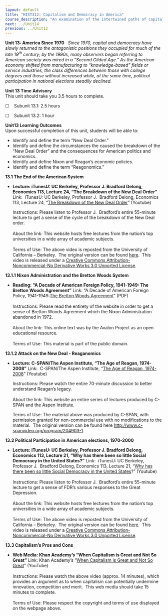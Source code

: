 ```yaml
---
layout: default
title: "HIST312: Capitalism and Democracy in America"
course_description: "An examination of the intertwined paths of capitalism and democracy in US history from the 17th century to the present, focusing on the connections between America’s economic and political development."
next: ../Unit14
previous: ../Unit12
---
```

**Unit 13: America Since 1970** <span id="13"></span> 
*Since 1970, capital and democracy have slowly returned to the
antagonistic positions they occupied for much of the late
19<sup>th</sup> century; by the 1990s, many observers began referring to
American society was mired in a “Second Gilded Age.” As the American
economy shifted from manufacturing to “knowledge-based” fields or
service industries, the class differences between those with college
degrees and those without increased while, at the same time, political
participation in national elections steadily declined.*

**Unit 13 Time Advisory**  
This unit should take you 3.5 hours to complete.

☐    Subunit 13.1: 2.5 hours

☐    Subunit 13.2: 1 hour

**Unit13 Learning Outcomes**  
Upon successful completion of this unit, students will be able to:

-   Identify and define the term “New Deal Order.”
-   Identify and define the circumstances the caused the breakdown of
    the “New Deal Order” and the consequences for American politics and
    economics.
-   Identify and define Nixon and Reagan’s economic policies.
-   Identify and define the term “Reagonomics.”

**13.1 The End of the American System** <span id="13.1"></span> 
-   **Lecture: iTunesU: UC Berkeley, Professor J. Bradford Delong,
    Economics 113, Lecture 24, “The Breakdown of the New Deal Order”**
    Link:  iTunesU: UC Berkeley, Professor J.  Bradford Delong,
    Economics 113, Lecture 24, “[The Breakdown of the New Deal
    Order](http://www.youtube.com/watch?v=xi0zSDMy-E4)” (Youtube)  
      
     Instructions: Please listen to Professor J.  Bradford’s entire
    55-minute lecture to get a sense of the cycle of the breakdown of
    the New Deal order.  
        
     About the link: This website hosts free lectures from the nation’s
    top universities in a wide array of academic subjects.  
        
     Terms of Use: The above video is reposted from the University of
    California – Berkeley.  The original version can be found
    [here](http://itunes.apple.com/us/podcast/lecture-24-breakdown-new-deal/id354823242?i=80681407). 
    This video is released under a [Creative Commons
    Attribution-Noncommercial-No Derivative Works 3.0 Unported
    License](http://creativecommons.org/licenses/by-nc-nd/3.0/).  

**13.1.1 Nixon Administration and the Bretton Woods System** <span
id="13.1.1"></span> 
-   **Reading: “A Decade of American Foreign Policy, 1941-1949: The
    Bretton Woods Agreement”**
    Link: “A Decade of American Foreign Policy, 1941-1949:[The Bretton
    Woods
    Agreement](https://resources.saylor.org/wwwresources/archived/site/wp-content/uploads/2011/08/HIST312-13.1.1-The-Bretton-Woods-Agreement.pdf)”
    (PDF)  
        
     Instructions: Please read the entirety of the website in order to
    get a sense of Bretton Woods Agreement which the Nixon
    Administration abandoned in 1972.  
        
     About the link: This online text was by the Avalon Project as an
    open educational resource.  
        
     Terms of Use: This material is part of the public domain.

**13.1.2 Attack on the New Deal - Reaganomics** <span
id="13.1.2"></span> 
-   **Lecture: C-SPAN/The Aspen Institute, “The Age of Reagan,
    1974-2008”**
    Link:  C-SPAN/The Aspen Institute, “[The Age of Reagan,
    1974-2008](http://www.youtube.com/watch?v=IxdTKwOJTOw)” (Youtube)  
      
     Instructions: Please watch the entire 70-minute discussion to
    better understand Reagan’s legacy.  
        
     About the link: This website an entire series of lectures produced
    by C-SPAN and the Aspen Institute.  
      
     Terms of Use: The material above was produced by C-SPAN, with
    permission granted for non-commercial use with no modifications to
    the material.  The original version can be found
    here <http://www.c-spanvideo.org/program/204903-1>.

**13.2 Political Participation in American elections, 1970-2000** <span
id="13.2"></span> 
-   **Lecture: iTunesU: UC Berkeley, Professor J. Bradford Delong,
    Economics 113, Lecture 21, “Why has there been so little Social
    Democracy in the United States?”**
    Link:  iTunesU: UC Berkeley, Professor J.  Bradford Delong,
    Economics 113, Lecture 21, “[Why has there been so little Social
    Democracy in the United
    States](http://www.youtube.com/watch?v=BAc0aRWHLio)?” (Youtube)  
        
     Instructions: Please listen to Professor J.  Bradford’s entire
    55-minute lecture to get a sense of FDR’s various responses to the
    Great Depression.  
        
     About the link: This website hosts free lectures from the nation’s
    top universities in a wide array of academic subjects.  
        
     Terms of Use: The above video is reposted from the University of
    California – Berkeley.  The original version can be found
    [here](http://itunes.apple.com/us/podcast/lecture-21-why-has-there-been/id354823242?i=80681424). 
    This video is released under a [Creative Commons
    Attribution-Noncommercial-No Derivative Works 3.0 Unported
    License](http://creativecommons.org/licenses/by-nc-nd/3.0/).  

**13.3 Capitalism’s Pros and Cons** <span id="13.3"></span> 
-   **Web Media: Khan Academy’s “When Capitalism is Great and Not So
    Great”**
    Link: Khan Academy’s “[When Capitalism is Great and Not So
    Great](http://www.khanacademy.org/humanities/history/v/when-capitalism-is-great-and-not-so-great)”
    (YouTube)  
        
     Instructions: Please watch the above video (approx. 14 minutes),
    which provides an argument as to when capitalism can potentially
    undermine innovation, competition and merit.  This web media should
    take 15 minutes to complete.  
        
     Terms of Use: Please respect the copyright and terms of use
    displayed on the webpage above.


